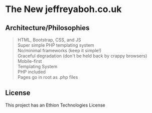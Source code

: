 # The New jeffreyaboh.co.uk

## Architecture/Philosophies
> HTML, Bootstrap, CSS, and JS <br>
> Super simple PHP templating system <br>
> No/minimal frameworks (keep it simple!) <br>
> Graceful degradation (don't be held back by crappy browsers) <br>
> Mobile-first <br>
> Templating System <br>
> PHP included <br>
> Pages go in root as .php files <br>

## License
This project has an Ethion Technologies License
